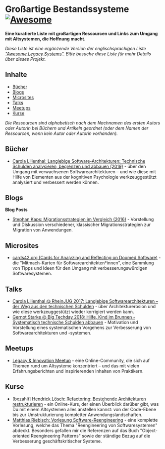 # Großartige Bestandssysteme [![Awesome](https://awesome.re/badge-flat2.svg)](https://awesome.re)

**Eine kuratierte Liste mit großartigen Ressourcen und Links zum Umgang mit Altsystemen, die Hoffnung macht.**

*Diese Liste ist eine ergänzende Version der englischsprachigen Liste ["Awesome Legacy Systems"](readme.md). Bitte besuche diese Liste für mehr Details über dieses Projekt.*


## Inhalte

- [Bücher](#bücher)
- [Blogs](#blogs)
- [Microsites](#microsites)
- [Talks](#talks)
- [Meetups](#meetups)
- [Kurse](#kurse)

_Die Ressourcen sind alphabetisch nach dem Nachnamen des ersten Autors oder Autorin bei Büchern und Artikeln geordnet (oder dem Namen der Ressourcen, wenn kein Autor oder Autorin vorhanden)._


## Bücher

- [Carola Lilienthal: Langlebige Software-Architekturen: Technische Schulden analysieren, begrenzen und abbauen (2019)](https://www.langlebige-softwarearchitekturen.de/) - über den Umgang mit verwachsenen Softwarearchitekturen &ndash; und wie diese mit Hilfe von Elementen aus der kognitiven Psychologie werkzeuggestützt analysiert und verbessert werden können.

## Blogs

**Blog Posts**

* [Stephan Kaps: Migrationsstrategien im Vergleich (2016)](https://www.heise.de/ratgeber/Migrationsstrategien-im-Vergleich-3283418.html) - Vorstellung und Diskussion verschiedener, klassischer Migrationsstrategien zur Migration von Anwendungen.


## Microsites

- [cards42.org (Cards for Analyzing and Reflecting on Doomed Software)](https://cards42.org/) - die "Mitmach-Karten für Softwarearchitekten\*innen", eine Sammlung von Tipps und Ideen für den Umgang mit verbesserungswürdigen Softwaresystemen.


## Talks

- [Carola Lilienthal @ RheinJUG 2017: Langlebige Softwarearchitekture­n – der Weg aus den technischen Schulden](https://www.youtube.com/watch?v=Nfzuy4L9_UM) - über Architekturerosion und wie diese werkzeuggestützt wieder korrigiert werden kann.
- [Gernot Starke @ Big Techday 2018: Hilfe, Kind im Brunnen - Systematisch technische Schulden abbauen](https://www.youtube.com/watch?v=t5UjySfIDZ4) - Motivation und Vorstellung eines systematischen Vorgehens zur Verbesserung von Softwarearchitekturen und -systemen.


## Meetups

- [Legacy & Innovation Meetup](https://www.meetup.com/de-DE/legacy-innovation/) - eine Online-Community, die sich auf Themen rund um Altsysteme konzentriert &ndash; und das mit vielen Erfahrungsberichten und inspirierenden Inhalten von Praktikern.


## Kurse

- [bezahlt] [Hendrick Lösch: Refactoring: Bestehende Architekturen restrukturieren](https://www.linkedin.com/learning/refactoring-bestehende-architekturen-restrukturieren) - ein Online-Kurs, der einen Überblick darüber gibt, was Du mit einem Altsystemen alles anstellen kannst: von der Code-Ebene bis zur Umstrukturierung kompletter Anwendungslandschaften.
- [Matthias Riebisch: Vorlesung Software-Reengineering](https://lecture2go.uni-hamburg.de/l2go/-/get/v/27278) - eine komplette Vorlesung, welche das Thema "Reengineering von Softwaresystemen" abdeckt. Besonders gefallen mir die Referenzen auf das Buch "Object-oriented Reengineering Patterns" sowie der ständige Bezug auf die Verbesserung geschäftskritischer Systeme.
